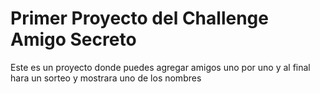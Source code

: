 <h1>Primer Proyecto del Challenge Amigo Secreto</h1>
Este es un proyecto donde puedes agregar amigos uno por uno y al final hara un sorteo y mostrara uno de los nombres
